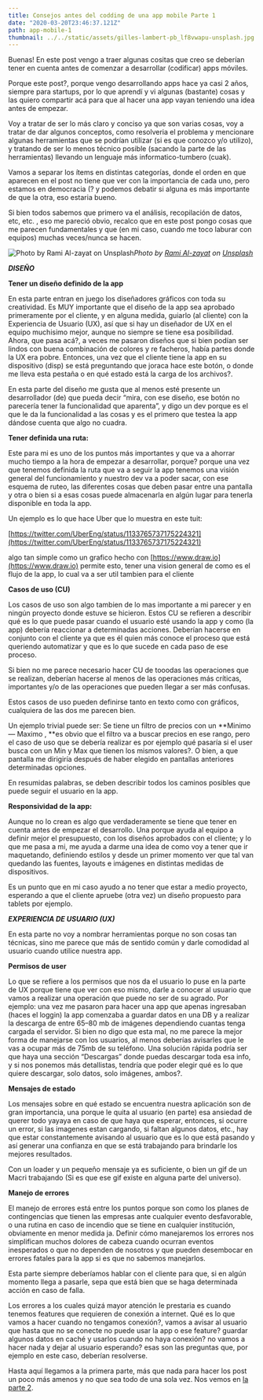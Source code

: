 ```yaml
---
title: Consejos antes del codding de una app mobile Parte 1
date: "2020-03-20T23:46:37.121Z"
path: app-mobile-1
thumbnail: ../../static/assets/gilles-lambert-pb_lf8vwapu-unsplash.jpg
---
```


Buenas! En este post vengo a traer algunas cositas que creo se deberían tener en cuenta antes de comenzar a desarrollar (codificar) apps móviles.

Porque este post?, porque vengo desarrollando apps hace ya casi 2 años, siempre para startups, por lo que aprendí y vi algunas (bastante) cosas y las quiero compartir acá para que al hacer una app vayan teniendo una idea antes de empezar.

Voy a tratar de ser lo más claro y conciso ya que son varias cosas, voy a tratar de dar algunos conceptos, como resolveria el problema y mencionare algunas herramientas que se podrían utilizar (si es que conozco y/o utilizo), y tratando de ser lo menos técnico posible (sacando la parte de las herramientas) llevando un lenguaje más informatico-tumbero (cuak).

Vamos a separar los ítems en distintas categorías, donde el orden en que aparecen en el post no tiene que ver con la importancia de cada uno, pero estamos en democracia (? y podemos debatir si alguna es más importante de que la otra, eso estaria bueno.

Si bien todos sabemos que primero va el análisis, recopilación de datos, etc, etc. , eso me pareció obvio, recalco que en este post pongo cosas que me parecen fundamentales y que (en mi caso, cuando me toco laburar con equipos) muchas veces/nunca se hacen.

![Photo by [Rami Al-zayat](https://unsplash.com/@rami_alzayat?utm_source=medium&utm_medium=referral) on [Unsplash](https://unsplash.com?utm_source=medium&utm_medium=referral)](https://cdn-images-1.medium.com/max/10368/0*iX-TcKlJLmaJc3Ab)_Photo by [Rami Al-zayat](https://unsplash.com/@rami_alzayat?utm_source=medium&utm_medium=referral) on [Unsplash](https://unsplash.com?utm_source=medium&utm_medium=referral)_

**_DISEÑO_**

**Tener un diseño definido de la app**

En esta parte entran en juego los diseñadores gráficos con toda su creatividad. Es MUY importante que el diseño de la app sea aprobado primeramente por el cliente, y en alguna medida, guiarlo (al cliente) con la Experiencia de Usuario (UX), así que si hay un diseñador de UX en el equipo muchisimo mejor, aunque no siempre se tiene esa posibilidad. Ahora, que pasa acá?, a veces me pasaron diseños que si bien podían ser lindos con buena combinación de colores y re facheros, había partes donde la UX era pobre. Entonces, una vez que el cliente tiene la app en su dispositivo (disp) se está preguntando que joraca hace este botón, o donde me lleva esta pestaña o en qué estado está la carga de los archivos?.

En esta parte del diseño me gusta que al menos esté presente un desarrollador (de) que pueda decir “mira, con ese diseño, ese botón no parecería tener la funcionalidad que aparenta”, y digo un dev porque es el que le da la funcionalidad a las cosas y es el primero que testea la app dándose cuenta que algo no cuadra.

**Tener definida una ruta:**

Este para mi es uno de los puntos más importantes y que va a ahorrar mucho tiempo a la hora de empezar a desarrollar, porque? porque una vez que tenemos definida la ruta que va a seguir la app tenemos una visión general del funcionamiento y nuestro dev va a poder sacar, con ese esquema de ruteo, las diferentes cosas que deben pasar entre una pantalla y otra o bien si a esas cosas puede almacenarla en algún lugar para tenerla disponible en toda la app.

Un ejemplo es lo que hace Uber que lo muestra en este tuit:

[https://twitter.com/UberEng/status/1133765737175224321](https://twitter.com/UberEng/status/1133765737175224321)

algo tan simple como un grafico hecho con [https://www.draw.io](https://www.draw.io) permite esto, tener una vision general de como es el flujo de la app, lo cual va a ser util tambien para el cliente

**Casos de uso (CU)**

Los casos de uso son algo tambien de lo mas importante a mi parecer y en ningún proyecto donde estuve se hicieron. Estos CU se refieren a describir qué es lo que puede pasar cuando el usuario esté usando la app y como (la app) debería reaccionar a determinadas acciones. Deberían hacerse en conjunto con el cliente ya que es él quien más conoce el proceso que está queriendo automatizar y que es lo que sucede en cada paso de ese proceso.

Si bien no me parece necesario hacer CU de tooodas las operaciones que se realizan, deberían hacerse al menos de las operaciones más críticas, importantes y/o de las operaciones que pueden llegar a ser más confusas.

Estos casos de uso pueden definirse tanto en texto como con gráficos, cualquiera de las dos me parecen bien.

Un ejemplo trivial puede ser: Se tiene un filtro de precios con un **Minimo — Maximo , **es obvio que el filtro va a buscar precios en ese rango, pero el caso de uso que se debería realizar es por ejemplo qué pasaría si el user busca con un Min y Max que tienen los mismos valores?. O bien, a que pantalla me dirigiría después de haber elegido en pantallas anteriores determinadas opciones.

En resumidas palabras, se deben describir todos los caminos posibles que puede seguir el usuario en la app.

**Responsividad de la app:**

Aunque no lo crean es algo que verdaderamente se tiene que tener en cuenta antes de empezar el desarrollo. Una porque ayuda al equipo a definir mejor el presupuesto, con los diseños aprobados con el cliente; y lo que me pasa a mi, me ayuda a darme una idea de como voy a tener que ir maquetando, definiendo estilos y desde un primer momento ver que tal van quedando las fuentes, layouts e imágenes en distintas medidas de dispositivos.

Es un punto que en mi caso ayudo a no tener que estar a medio proyecto, esperando a que el cliente apruebe (otra vez) un diseño propuesto para tablets por ejemplo.

**_EXPERIENCIA DE USUARIO (UX)_**

En esta parte no voy a nombrar herramientas porque no son cosas tan técnicas, sino me parece que más de sentido común y darle comodidad al usuario cuando utilice nuestra app.

**Permisos de user**

Lo que se refiere a los permisos que nos da el usuario lo puse en la parte de UX porque tiene que ver con eso mismo, darle a conocer al usuario que vamos a realizar una operación que puede no ser de su agrado. Por ejemplo: una vez me pasaron para hacer una app que apenas ingresaban (haces el loggin) la app comenzaba a guardar datos en una DB y a realizar la descarga de entre 65–80 mb de imágenes dependiendo cuantas tenga cargada el servidor. Si bien no digo que esta mal, no me parece la mejor forma de manejarse con los usuarios, al menos deberías avisarles que le vas a ocupar más de 75mb de su teléfono. Una solución rápida podría ser que haya una sección “Descargas” donde puedas descargar toda esa info, y si nos ponemos más detallistas, tendría que poder elegir qué es lo que quiere descargar, solo datos, solo imágenes, ambos?.

**Mensajes de estado**

Los mensajes sobre en qué estado se encuentra nuestra aplicación son de gran importancia, una porque le quita al usuario (en parte) esa ansiedad de querer todo yayaya en caso de que haya que esperar, entonces, si ocurre un error, si las imagenes estan cargando, si faltan algunos datos, etc., hay que estar constantemente avisando al usuario que es lo que está pasando y así generar una confianza en que se está trabajando para brindarle los mejores resultados.

Con un loader y un pequeño mensaje ya es suficiente, o bien un gif de un Macri trabajando (Si es que ese gif existe en alguna parte del universo).

**Manejo de errores**

El manejo de errores está entre los puntos porque son como los planes de contingencias que tienen las empresas ante cualquier evento desfavorable, o una rutina en caso de incendio que se tiene en cualquier institución, obviamente en menor medida ja. Definir cómo manejaremos los errores nos simplifican muchos dolores de cabeza cuando ocurran eventos inesperados o que no dependen de nosotros y que pueden desembocar en errores fatales para la app si es que no sabemos manejarlos.

Esta parte siempre deberíamos hablar con el cliente para que, si en algún momento llega a pasarle, sepa que está bien que se haga determinada acción en caso de falla.

Los errores a los cuales quizá mayor atención le prestaria es cuando tenemos features que requieren de conexión a internet. Qué es lo que vamos a hacer cuando no tengamos conexión?, vamos a avisar al usuario que hasta que no se conecte no puede usar la app o ese feature? guardar algunos datos en caché y usarlos cuando no haya conexión? no vamos a hacer nada y dejar al usuario esperando? esas son las preguntas que, por ejemplo en este caso, deberían resolverse.

Hasta aquí llegamos a la primera parte, más que nada para hacer los post un poco más amenos y no que sea todo de una sola vez. Nos vemos en [la parte 2](https://medium.com/@enzzorp/consejos-antes-del-codding-de-una-app-mobile-parte-2-71b66e2dabd?postPublishedType=repub).
